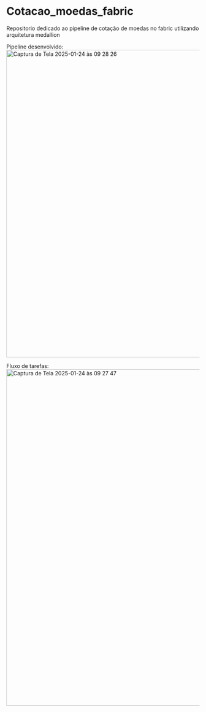 # Cotacao_moedas_fabric
Repositorio dedicado ao pipeline de cotação de moedas no fabric utilizando arquitetura medallion

Pipeline desenvolvido:
<img width="802" alt="Captura de Tela 2025-01-24 às 09 28 26" src="https://github.com/user-attachments/assets/a0aa2443-4574-406f-8003-9d4c3072e7c9" />

Fluxo de tarefas:
<img width="878" alt="Captura de Tela 2025-01-24 às 09 27 47" src="https://github.com/user-attachments/assets/22b1a0d1-f314-41e8-bf7a-181e2fe1dc83" />
